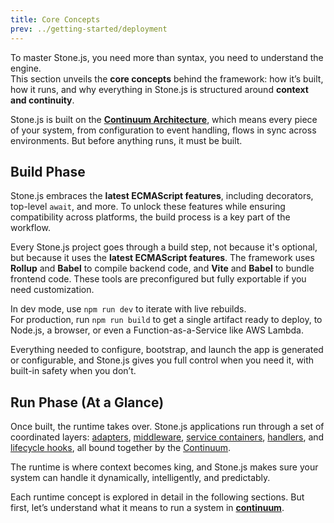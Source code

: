 ```yaml
---
title: Core Concepts
prev: ../getting-started/deployment
---
```


To master Stone.js, you need more than syntax, you need to understand the engine.  
This section unveils the **core concepts** behind the framework: how it’s built, how it runs, and why everything in Stone.js is structured around **context and continuity**.

Stone.js is built on the [**Continuum Architecture**](./continuum), which means every piece of your system, from configuration to event handling, flows in sync across environments. But before anything runs, it must be built.

## Build Phase

Stone.js embraces the **latest ECMAScript features**, including decorators, top-level `await`, and more. To unlock these features while ensuring compatibility across platforms, the build process is a key part of the workflow.

Every Stone.js project goes through a build step, not because it's optional, but because it uses the **latest ECMAScript features**. The framework uses **Rollup** and **Babel** to compile backend code, and **Vite** and **Babel** to bundle frontend code. These tools are preconfigured but fully exportable if you need customization.

In dev mode, use `npm run dev` to iterate with live rebuilds.  
For production, run `npm run build` to get a single artifact ready to deploy, to Node.js, a browser, or even a Function-as-a-Service like AWS Lambda.

Everything needed to configure, bootstrap, and launch the app is generated or configurable, and Stone.js gives you full control when you need it, with built-in safety when you don’t.

## Run Phase (At a Glance)

Once built, the runtime takes over. Stone.js applications run through a set of coordinated layers: 
[adapters](./adapter), [middleware](./middleware), [service containers](./container), [handlers](../essentials/event-handler), and [lifecycle hooks](./lifecycle), all bound together by the [Continuum](./continuum).

The runtime is where context becomes king, and Stone.js makes sure your system can handle it dynamically, intelligently, and predictably.

Each runtime concept is explored in detail in the following sections. But first, 
let’s understand what it means to run a system in [**continuum**](./continuum).
